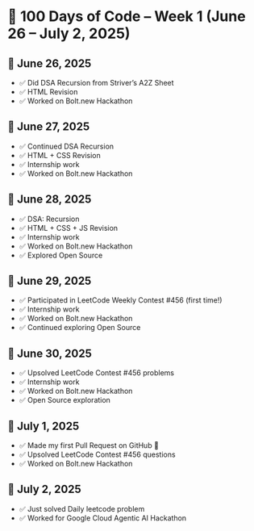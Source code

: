 # 🚀 100 Days of Code – Week 1 (June 26 – July 2, 2025)

## 📅 June 26, 2025
- ✅ Did DSA Recursion from Striver’s A2Z Sheet  
- ✅ HTML Revision  
- ✅ Worked on Bolt.new Hackathon  

## 📅 June 27, 2025
- ✅ Continued DSA Recursion  
- ✅ HTML + CSS Revision  
- ✅ Internship work  
- ✅ Worked on Bolt.new Hackathon  

## 📅 June 28, 2025
- ✅ DSA: Recursion  
- ✅ HTML + CSS + JS Revision  
- ✅ Internship work  
- ✅ Worked on Bolt.new Hackathon  
- ✅ Explored Open Source  

## 📅 June 29, 2025
- ✅ Participated in LeetCode Weekly Contest #456 (first time!)  
- ✅ Internship work  
- ✅ Worked on Bolt.new Hackathon  
- ✅ Continued exploring Open Source  

## 📅 June 30, 2025
- ✅ Upsolved LeetCode Contest #456 problems  
- ✅ Internship work  
- ✅ Worked on Bolt.new Hackathon  
- ✅ Open Source exploration  

## 📅 July 1, 2025
- ✅ Made my first Pull Request on GitHub 🎉  
- ✅ Upsolved LeetCode Contest #456 questions  
- ✅ Worked on Bolt.new Hackathon  

## 📅 July 2, 2025
- ✅ Just solved Daily leetcode problem  
- ✅ Worked for Google Cloud Agentic AI Hackathon 

